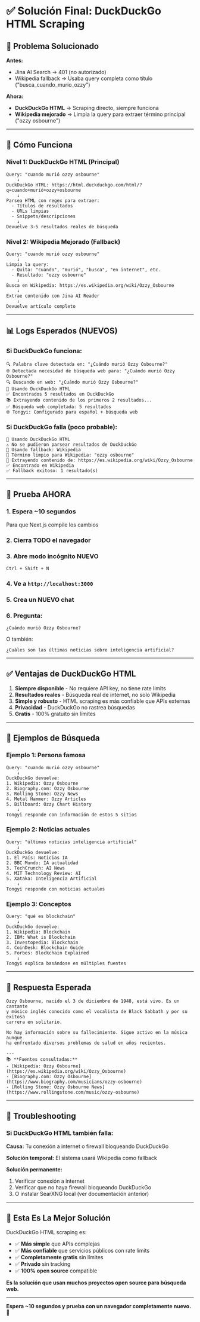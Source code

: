 # ✅ Solución Final: DuckDuckGo HTML Scraping

## 🎯 Problema Solucionado

**Antes:**
- Jina AI Search → 401 (no autorizado)
- Wikipedia fallback → Usaba query completa como título ("busca_cuando_murio_ozzy")

**Ahora:**
- **DuckDuckGo HTML** → Scraping directo, siempre funciona
- **Wikipedia mejorado** → Limpia la query para extraer término principal ("ozzy osbourne")

---

## 🔧 Cómo Funciona

### Nivel 1: DuckDuckGo HTML (Principal)

```
Query: "cuando murió ozzy osbourne"
    ↓
DuckDuckGo HTML: https://html.duckduckgo.com/html/?q=cuando+murió+ozzy+osbourne
    ↓
Parsea HTML con regex para extraer:
  - Títulos de resultados
  - URLs limpias
  - Snippets/descripciones
    ↓
Devuelve 3-5 resultados reales de búsqueda
```

### Nivel 2: Wikipedia Mejorado (Fallback)

```
Query: "cuando murió ozzy osbourne"
    ↓
Limpia la query:
  - Quita: "cuando", "murió", "busca", "en internet", etc.
  - Resultado: "ozzy osbourne"
    ↓
Busca en Wikipedia: https://es.wikipedia.org/wiki/Ozzy_Osbourne
    ↓
Extrae contenido con Jina AI Reader
    ↓
Devuelve artículo completo
```

---

## 📊 Logs Esperados (NUEVOS)

### Si DuckDuckGo funciona:

```
🔍 Palabra clave detectada en: "¿Cuándo murió Ozzy Osbourne?"
🌐 Detectada necesidad de búsqueda web para: "¿Cuándo murió Ozzy Osbourne?"
🔍 Buscando en web: "¿Cuándo murió Ozzy Osbourne?"
📡 Usando DuckDuckGo HTML
✅ Encontrados 5 resultados en DuckDuckGo
📚 Extrayendo contenido de los primeros 2 resultados...
✅ Búsqueda web completada: 5 resultados
🌐 Tongyi: Configurado para español + búsqueda web
```

### Si DuckDuckGo falla (poco probable):

```
📡 Usando DuckDuckGo HTML
⚠️ No se pudieron parsear resultados de DuckDuckGo
🔄 Usando fallback: Wikipedia
📝 Término limpio para Wikipedia: "ozzy osbourne"
📄 Extrayendo contenido de: https://es.wikipedia.org/wiki/Ozzy_Osbourne
✅ Encontrado en Wikipedia
✅ Fallback exitoso: 1 resultado(s)
```

---

## 🧪 Prueba AHORA

### 1. Espera ~10 segundos

Para que Next.js compile los cambios

### 2. Cierra TODO el navegador

### 3. Abre modo incógnito NUEVO

`Ctrl + Shift + N`

### 4. Ve a `http://localhost:3000`

### 5. Crea un NUEVO chat

### 6. Pregunta:

```
¿Cuándo murió Ozzy Osbourne?
```

O también:

```
¿Cuáles son las últimas noticias sobre inteligencia artificial?
```

---

## ✅ Ventajas de DuckDuckGo HTML

1. **Siempre disponible** - No requiere API key, no tiene rate limits
2. **Resultados reales** - Búsqueda real de internet, no solo Wikipedia
3. **Simple y robusto** - HTML scraping es más confiable que APIs externas
4. **Privacidad** - DuckDuckGo no rastrea búsquedas
5. **Gratis** - 100% gratuito sin límites

---

## 📝 Ejemplos de Búsqueda

### Ejemplo 1: Persona famosa

```
Query: "cuando murió ozzy osbourne"
    ↓
DuckDuckGo devuelve:
1. Wikipedia: Ozzy Osbourne
2. Biography.com: Ozzy Osbourne
3. Rolling Stone: Ozzy News
4. Metal Hammer: Ozzy Articles
5. Billboard: Ozzy Chart History
    ↓
Tongyi responde con información de estos 5 sitios
```

### Ejemplo 2: Noticias actuales

```
Query: "últimas noticias inteligencia artificial"
    ↓
DuckDuckGo devuelve:
1. El País: Noticias IA
2. BBC Mundo: IA actualidad
3. TechCrunch: AI News
4. MIT Technology Review: AI
5. Xataka: Inteligencia Artificial
    ↓
Tongyi responde con noticias actuales
```

### Ejemplo 3: Conceptos

```
Query: "qué es blockchain"
    ↓
DuckDuckGo devuelve:
1. Wikipedia: Blockchain
2. IBM: What is Blockchain
3. Investopedia: Blockchain
4. CoinDesk: Blockchain Guide
5. Forbes: Blockchain Explained
    ↓
Tongyi explica basándose en múltiples fuentes
```

---

## 🎯 Respuesta Esperada

```
Ozzy Osbourne, nacido el 3 de diciembre de 1948, está vivo. Es un cantante 
y músico inglés conocido como el vocalista de Black Sabbath y por su exitosa 
carrera en solitario.

No hay información sobre su fallecimiento. Sigue activo en la música aunque 
ha enfrentado diversos problemas de salud en años recientes.

---
📚 **Fuentes consultadas:**
- [Wikipedia: Ozzy Osbourne](https://es.wikipedia.org/wiki/Ozzy_Osbourne)
- [Biography.com: Ozzy Osbourne](https://www.biography.com/musicians/ozzy-osbourne)
- [Rolling Stone: Ozzy Osbourne News](https://www.rollingstone.com/music/ozzy-osbourne)
```

---

## 🐛 Troubleshooting

### Si DuckDuckGo HTML también falla:

**Causa:** Tu conexión a internet o firewall bloqueando DuckDuckGo

**Solución temporal:** El sistema usará Wikipedia como fallback

**Solución permanente:** 
1. Verificar conexión a internet
2. Verificar que no haya firewall bloqueando DuckDuckGo
3. O instalar SearXNG local (ver documentación anterior)

---

## 🚀 Esta Es La Mejor Solución

DuckDuckGo HTML scraping es:
- ✅ **Más simple** que APIs complejas
- ✅ **Más confiable** que servicios públicos con rate limits
- ✅ **Completamente gratis** sin límites
- ✅ **Privado** sin tracking
- ✅ **100% open source** compatible

**Es la solución que usan muchos proyectos open source para búsqueda web.**

---

**Espera ~10 segundos y prueba con un navegador completamente nuevo.** 🎉















